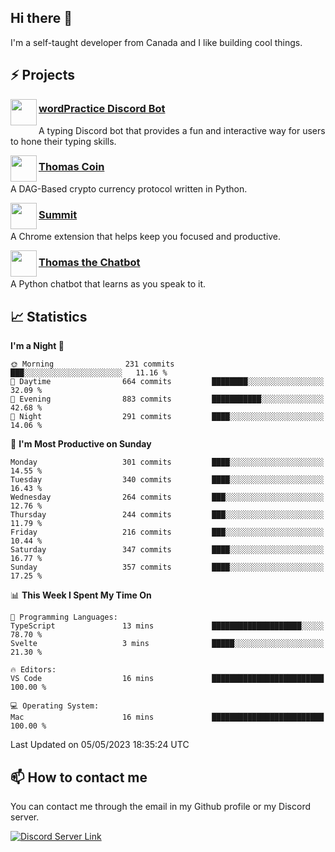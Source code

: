 <h2>Hi there 👋</h2>

<p>I'm a self-taught developer from Canada and I like building cool things.</p>

<h2>⚡ Projects</h2>

<img align="left" src="https://i.imgur.com/BIzs17V.png" width="42" height="42" />
<h3><a target="_blank" href="https://wordpractice.principle.sh/">wordPractice Discord Bot</a></h3>
<p>A typing Discord bot that provides a fun and interactive way for users to hone their typing skills.</p>

<img align="left" src="https://i.imgur.com/4FdQpgN.png" width="42" height="42" />
<h3><a href="https://github.com/principle105/thomas-coin">Thomas Coin</a></h3>
<p>A DAG-Based crypto currency protocol written in Python.</p>

<img align="left" src="https://i.imgur.com/Ly8Atho.png" width="42" height="42" />
<h3><a href="https://summit.sh/">Summit</a></h3>
<p>A Chrome extension that helps keep you focused and productive.</p>

<img align="left" src="https://i.imgur.com/hA9YF2s.png" width="42" height="42" />
<h3><a href="https://github.com/principle105/thomasthechatbot">Thomas the Chatbot</a></h3>
<p>A Python chatbot that learns as you speak to it.</p>

<h2>📈 Statistics</h2>

<!--START_SECTION:waka-->
**I'm a Night 🦉** 

```text
🌞 Morning                231 commits         ███░░░░░░░░░░░░░░░░░░░░░░   11.16 % 
🌆 Daytime                664 commits         ████████░░░░░░░░░░░░░░░░░   32.09 % 
🌃 Evening                883 commits         ███████████░░░░░░░░░░░░░░   42.68 % 
🌙 Night                  291 commits         ████░░░░░░░░░░░░░░░░░░░░░   14.06 % 
```
📅 **I'm Most Productive on Sunday** 

```text
Monday                   301 commits         ████░░░░░░░░░░░░░░░░░░░░░   14.55 % 
Tuesday                  340 commits         ████░░░░░░░░░░░░░░░░░░░░░   16.43 % 
Wednesday                264 commits         ███░░░░░░░░░░░░░░░░░░░░░░   12.76 % 
Thursday                 244 commits         ███░░░░░░░░░░░░░░░░░░░░░░   11.79 % 
Friday                   216 commits         ███░░░░░░░░░░░░░░░░░░░░░░   10.44 % 
Saturday                 347 commits         ████░░░░░░░░░░░░░░░░░░░░░   16.77 % 
Sunday                   357 commits         ████░░░░░░░░░░░░░░░░░░░░░   17.25 % 
```


📊 **This Week I Spent My Time On** 

```text
💬 Programming Languages: 
TypeScript               13 mins             ████████████████████░░░░░   78.70 % 
Svelte                   3 mins              █████░░░░░░░░░░░░░░░░░░░░   21.30 % 

🔥 Editors: 
VS Code                  16 mins             █████████████████████████   100.00 % 

💻 Operating System: 
Mac                      16 mins             █████████████████████████   100.00 % 
```


 Last Updated on 05/05/2023 18:35:24 UTC
<!--END_SECTION:waka-->

<h2>📫 How to contact me</h2>

You can contact me through the email in my Github profile or my Discord server.

[![Discord Server Link](https://dcbadge.vercel.app/api/server/DHnk46C)](https://discord.gg/DHnk46C)

